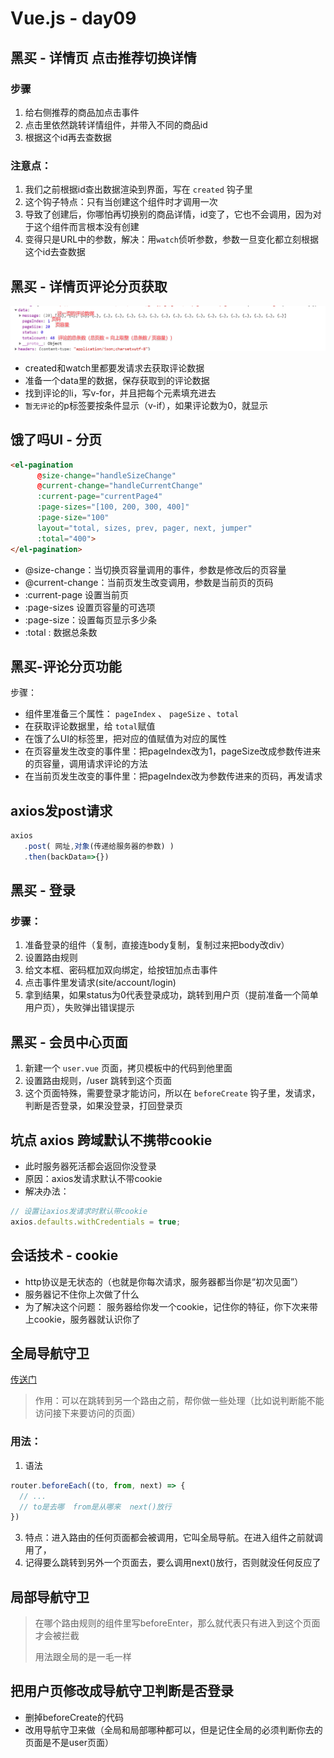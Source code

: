 # Vue.js - day09



## 黑买 - 详情页 点击推荐切换详情

### 步骤

1. 给右侧推荐的商品加点击事件
2. 点击里依然跳转详情组件，并带入不同的商品id
3. 根据这个id再去查数据

### 注意点：

1. 我们之前根据id查出数据渲染到界面，写在 `created` 钩子里
2. 这个钩子特点：只有当创建这个组件时才调用一次
3. 导致了创建后，你哪怕再切换别的商品详情，id变了，它也不会调用，因为对于这个组件而言根本没有创建
4. 变得只是URL中的参数，解决：用`watch`侦听参数，参数一旦变化都立刻根据这个id去查数据



## 黑买 - 详情页评论分页获取

![1564019997519](assets\1564019997519.png)

- created和watch里都要发请求去获取评论数据
- 准备一个data里的数据，保存获取到的评论数据
- 找到评论的li，写v-for，并且把每个元素填充进去
- `暂无评论`的p标签要按条件显示（v-if），如果评论数为0，就显示

## 饿了吗UI - 分页

```html
<el-pagination
      @size-change="handleSizeChange"
      @current-change="handleCurrentChange"
      :current-page="currentPage4"
      :page-sizes="[100, 200, 300, 400]"
      :page-size="100"
      layout="total, sizes, prev, pager, next, jumper"
      :total="400">
</el-pagination>
```

- @size-change：当切换页容量调用的事件，参数是修改后的页容量
- @current-change：当前页发生改变调用，参数是当前页的页码
-  :current-page 设置当前页
-  :page-sizes 设置页容量的可选项
- :page-size：设置每页显示多少条
-  :total : 数据总条数

## 黑买-评论分页功能

步骤：

- 组件里准备三个属性： `pageIndex` 、 `pageSize` 、`total`
- 在获取评论数据里，给 `total`赋值
- 在饿了么UI的标签里，把对应的值赋值为对应的属性
- 在页容量发生改变的事件里：把pageIndex改为1，pageSize改成参数传进来的页容量，调用请求评论的方法
- 在当前页发生改变的事件里：把pageIndex改为参数传进来的页码，再发请求



## axios发post请求

```js
axios
   .post( 网址,对象(传递给服务器的参数) )
   .then(backData=>{})
```



## 黑买 - 登录

### 步骤：

1. 准备登录的组件（复制，直接连body复制，复制过来把body改div）
2. 设置路由规则
3. 给文本框、密码框加双向绑定，给按钮加点击事件
4. 点击事件里发请求(site/account/login)
5. 拿到结果，如果status为0代表登录成功，跳转到用户页（提前准备一个简单用户页），失败弹出错误提示

## 黑买 - 会员中心页面

1. 新建一个 `user.vue` 页面，拷贝模板中的代码到他里面
2. 设置路由规则，/user 跳转到这个页面
3. 这个页面特殊，需要登录才能访问，所以在 `beforeCreate` 钩子里，发请求，判断是否登录，如果没登录，打回登录页

## 坑点 axios 跨域默认不携带cookie

- 此时服务器死活都会返回你没登录
- 原因：axios发请求默认不带cookie
- 解决办法：

```js
// 设置让axios发请求时默认带cookie
axios.defaults.withCredentials = true;
```



## 会话技术 - cookie

- http协议是无状态的（也就是你每次请求，服务器都当你是“初次见面”）
- 服务器记不住你上次做了什么
- 为了解决这个问题： 服务器给你发一个cookie，记住你的特征，你下次来带上cookie，服务器就认识你了



## 全局导航守卫

[传送门](https://router.vuejs.org/zh/guide/advanced/navigation-guards.html#%E5%85%A8%E5%B1%80%E5%89%8D%E7%BD%AE%E5%AE%88%E5%8D%AB)

> 作用：可以在跳转到另一个路由之前，帮你做一些处理（比如说判断能不能访问接下来要访问的页面）

### 用法：

1. 语法

```js
router.beforeEach((to, from, next) => {
  // ...
  // to是去哪  from是从哪来  next()放行
})
```

3. 特点：进入路由的任何页面都会被调用，它叫全局导航。在进入组件之前就调用了，
4. 记得要么跳转到另外一个页面去，要么调用next()放行，否则就没任何反应了



## 局部导航守卫

> 在哪个路由规则的组件里写beforeEnter，那么就代表只有进入到这个页面才会被拦截
>
> 用法跟全局的是一毛一样



## 把用户页修改成导航守卫判断是否登录

- 删掉beforeCreate的代码
- 改用导航守卫来做（全局和局部哪种都可以，但是记住全局的必须判断你去的页面是不是user页面）